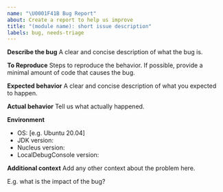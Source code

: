 ```yaml
---
name: "\U0001F41B Bug Report"
about: Create a report to help us improve
title: "(module name): short issue description"
labels: bug, needs-triage
---
```


**Describe the bug**
A clear and concise description of what the bug is.

**To Reproduce**
Steps to reproduce the behavior. If possible, provide a minimal amount of code that causes the bug.

**Expected behavior**
A clear and concise description of what you expected to happen.

**Actual behavior**
Tell us what actually happened.

**Environment**
 - OS: [e.g. Ubuntu 20.04]
 - JDK version:
 - Nucleus version:
 - LocalDebugConsole version:

**Additional context**
Add any other context about the problem here.

E.g. what is the impact of the bug?
